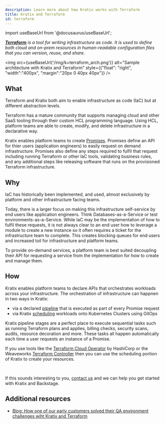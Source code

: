 ```yaml
---
description: Learn more about how Kratix works with Terraform
title: Kratix and Terraform
id: terraform
---
```


import useBaseUrl from '@docusaurus/useBaseUrl';

_**[Terraform](https://www.terraform.io/)** is a tool for writing infrastructure as code. It is used to define both cloud and on-prem resources in human-readable configuration files that you can version, reuse, and share._

<img
src={useBaseUrl('/img/k+terraform_arch.png')}
alt="Sample architecture with Kratix and Terraform"
style={{"float": "right", "width":"400px", "margin":"20px 0 40px 40px"}}
/>

## What

Terraform and Kratix both aim to enable infrastructure as code (IaC) but at different abstraction levels.

Terraform has a mature community that supports managing cloud and other SaaS tooling through their custom HCL programming language. Using HCL, platform teams are able to create, modify, and delete infrastructure in a declarative way.

Kratix enables platform teams to create [Promises](../promises/intro). Promises define an API for thier users (application engineers) to easily request on demand infrastructure. Promises also define any steps required to fulfil that request including running Terraform or other IaC tools, validating business rules, and any additional steps like releasing software that runs on the provisioned Terraform infrastructure.

## Why

IaC has historically been implemented, and used, almost exclusively by platform and other infrastructure facing teams.

Today, there is a larger focus on making this infrastructure self-service by end users like application engineers. Think Databases-as-a-Service or test environments-as-a-Service. While IaC may be the implementation of how to fulfil these requests, it is not always clear to an end user how to leverage a module to create a new instance so it often requires a ticket for the infrastructure team to complete. This creates blocking queues for end users and increased toil for infrastructure and platform teams.

To provide on-demand services, a platform team is best suited decoupling their API for requesting a service from the implementation for how to create and manage them.

## How

Kratix enables platform teams to declare APIs that orchestrates workloads across your infrastructure. The orchestration of infrastructure can happnen in two ways in Kratix: 
* via a declared [pipeline](https://kratix.io/docs/main/reference/resource-requests/pipelines) that is executed as part of every Promise request
* via Kratix [scheduling](https://kratix.io/docs/main/reference/scheduling) workloads onto Kubernetes Clusters using GitOps

Kratix pipeline stages are a perfect place to execute sequential tasks such as running Terraform plans and applies, billing checks, security scans, audits, resource decoration and more. These tasks all happen automatically each time a user requests an instance of a Promise.

If you use tools like the [Terraform Cloud Operator](https://developer.hashicorp.com/terraform/tutorials/kubernetes/kubernetes-operator) by HashiCorp or the Weaveworks [Terraform Controller](https://docs.gitops.weave.works/docs/terraform/get-started/) then you can use the scheduling portion of Kratix to create your resources.

<br/>

If this sounds interesting to you, [contact us](https://www.syntasso.io/contact-us) and we can help you get started with Kratix and Backstage.

## Additional resources

* [Blog: How one of our early customers solved their QA environment challenges wiht Kratix and Terraform](https://www.syntasso.io/post/use-case-providing-self-service-environments-on-demand-using-kratix)
